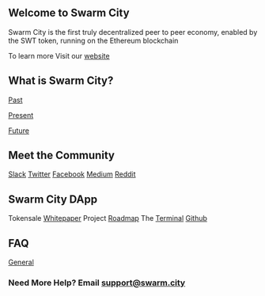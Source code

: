 ## Welcome to Swarm City


Swarm City is the first truly decentralized peer to peer economy, enabled by the SWT token, running on the Ethereum blockchain

To learn more Visit our [website](https://swarm.city) 


## What is Swarm City?

[Past]()

[Present](https://press.swarm.city/launch-swarm-city-terminal-f32a8264d98f#.87579vodh)

[Future](https://press.swarm.city/swarm-city-boardwalk-overview-9a362f19411f#.8pruqahmj)


## Meet the Community

[Slack](https://swarm-slack-invite.herokuapp.com/)
[Twitter](https://twitter.com/SwarmCityHive)
[Facebook](https://www.facebook.com/groups/SwarmCity/)
[Medium](https://press.swarm.city/)
[Reddit](https://www.reddit.com/r/SwarmCity/)


## Swarm City DApp

Tokensale [Whitepaper](https://github.com/swarmcity/sc-token/blob/master/token-exchange-miniwhitepaper.md)
Project [Roadmap](https://press.swarm.city/unmistakably-swarm-city-9522606f88)
The [Terminal](https://swarm.city)
[Github](https://github.com/swarmcity)


## FAQ
[General](https://faq.swarm.city/)


### Need More Help? Email support@swarm.city
